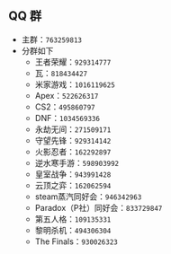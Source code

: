 ## QQ 群
- 主群：`763259813`  
- 分群如下  
    - 王者荣耀：`929314777`  
    - 瓦：`818434427`  
    - 米家游戏：`1016119625`  
    - Apex：`522626317`  
    - CS2：`495860797`  
    - DNF：`1034569336`  
    - 永劫无间：`271509171`  
    - 守望先锋：`929314142`  
    - 火影忍者：`162292897`  
    - 逆水寒手游：`598903992`  
    - 皇室战争：`943991428`  
    - 云顶之弈：`162062594`  
    - steam蒸汽同好会：`946342963`  
    - Paradox（P社）同好会：`833729847`  
    - 第五人格：`109135331`  
    - 黎明杀机：`494306304`  
    - The Finals：`930026323`  